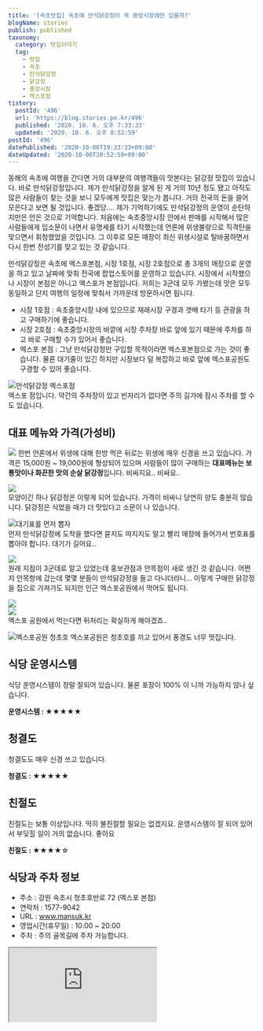 ```yaml
---
title: '[속초맛집] 속초에 만석닭강정이 꼭 중앙시장에만 있을까?'
blogName: stories
publish: published
taxonomy:
  category: 맛집이야기
  tag:
    - 맛집
    - 속초
    - 만석닭강정
    - 닭강정
    - 중앙시장
    - 엑스포점
tistory:
  postId: '496'
  url: 'https://blog.stories.pe.kr/496'
  published: '2020. 10. 6. 오후 7:33:33'
  updated: '2020. 10. 6. 오후 8:52:59'
postId: '496'
datePublished: '2020-10-06T19:33:33+09:00'
dateUpdated: '2020-10-06T20:52:59+09:00'
---
```





동해의 속초에 여행을 간다면 거의 대부분의 여행객들이 맛본다는 닭강정 맛집이 있습니다. 바로 만석닭강정입니다. 제가 만석닭강정을 알게 된 게 거의 10년 정도 됐고 아직도 많은 사람들이 찾는 것을 보니 모두에게 맛집은 맞는가 봅니다. 거의 전국의 돈을 쓸어 모은다고 보면 될 것입니다. 좋겠당....
제가 기억하기에도 만석닭강정의 운영이 순탄하지만은 안은 것으로 기억합니다. 처음에는 속초중앙시장 안에서 판매를 시작해서 많은 사람들에게 입소문이 나면서 유명세를 타기 시작했는데 언론에 위생불량으로 직격탄을 맞으면서 휘청했었을 것입니다. 그 이후로 모든 매장이 최신 위생시설로 탈바꿈하면서 다시 한번 전성기를 맞고 있는 것 같습니다. 

만석닭강정은 속초에 엑스포본점, 시장 1호점, 시장 2호점으로 총 3개의 매장으로 운영을 하고 있고 날짜에 맞춰 전국에 팝업스토어를 운영하고 있습니다. 시장에서 시작했으나 시장이 본점은 아니고 엑스포가 본점입니다. 저희는 3군데 모두 가봤는데 맛은 모두 동일하고 단지 여행의 일정에 맞춰서 가까운데 방문하시면 됩니다.  

- 시장 1호점 : 속초중앙시장 내에 있으므로 재래시장 구경과 갯배 타기 등 관광을 하고 구매하기에 좋습니다.
- 시장 2호점 : 속초중앙시장의 바깥에 시장 주차장 바로 앞에 있기 때문에 주차를 하고 바로 구매할 수가 있어서 좋습니다.   
- 엑스포 본점 : 그냥 만석닭강정만 구입할 목적이라면 엑스포본점으로 가는 것이 좋습니다. 물론 대기줄이 있긴 하지만 시장보다 덜 복잡하고 바로 앞에 엑스포공원도 구경할 수 있어 좋습니다. 

![만석닭강정 엑스포점](./images/20201001_172855-01.jpeg)  
엑스포 점입니다. 약간의 주차장이 있고 빈자리가 없다면 주의 길가에 잠시 주차를 할 수도 있습니다. 

## 대표 메뉴와 가격(가성비)   

![](./images/20201001_172919-01.jpeg) 
한번 언론에서 위생에 대해 한방 먹은 뒤로는 위생에 매우 신경을 쓰고 있습니다. 
가격은 15,000원 ~ 19,000원에 형성되어 있으며 사람들이 많이 구매하는 **대표메뉴는 보통맛이나 화끈한 맛의 순살 닭강정**입니다. 비싸지요.. 비싸요..  

![](./images/20201001_173127-01.jpeg)  
모양이긴 하나 닭강정은 이렇게 되어 있습니다. 가격이 비싸니 당연히 양도 충분히 많습니다. 닭강정은 식었을 때가 더 맛있다고 소문이 나 있습니다. 

![대기표를 먼저 뽑자](./images/20201001_173131-01.jpeg)  
먼저 만석닭강정에 도착을 했다면 묻지도 따지지도 말고 빨리 매장에 들어가서 번호표를 뽑아야 합니다. 대기가 길어요..

![](./images/20201001_172926-01.jpeg)  
원래 지점이 3군데로 알고 있었는데 홍보관점과 안목점이 새로 생긴 것 같습니다. 어쩐지 안목항에 갔는데 몇몇 분들이 만석닭강정을 들고 다니더라니...
이렇게 구매한 닭강정을 집으로 가져가도 되지만 인근 엑스포공원에서 먹어도 됩니다. 

![](./images/20201001_172555-01.jpeg)  
![](./images/20201001_172455-01.jpeg)  
엑스포 공원에서 먹는다면 뒤처리는 확실하게 해야겠죠..

![엑스포공원 청초호](./images/20201001_172330-01.jpeg) 
엑스포공원은 청초호를 끼고 있어서 풍경도 너무 멋집니다. 

## 식당 운영시스템  
식당 운영시스템이 정말 잘되어 있습니다. 물론 포장이 100% 이 니까 가능하지 않나 싶습니다. 

<div class='alert alert-info'>
<b>운영시스템 : </b> ★★★★★ 
</div>

## 청결도  
청결도도 매우 신경 쓰고 있습니다. 

<div class='alert alert-info'>
<b>청결도 : </b> ★★★★★ 
</div>

## 친절도  
친절도는 보통 이상입니다.  딱히 불친절할 필요는 없겠지요. 운영시스템이 잘 되어 있어서 부딪힐 일이 거의 없습니다. 좋아요

<div class='alert alert-info'>
<b>친절도 : </b> ★★★★☆ 
</div>

## 식당과 주차 정보  
- 주소 : 강원 속초시 청초호반로 72 (엑스포 본점)
- 연락처 : 1577-9042 
- URL : www.mansuk.kr  
- 영업시간(휴무일) : 10:00 ~ 20:00
- 주차 : 주의 골목길에 주차 가능합니다.

<div class='embed-responsive embed-responsive-16by9'>
    <iframe src='https://www.google.com/maps/embed?pb=!1m18!1m12!1m3!1d3135.846481352956!2d128.58468941518692!3d38.19023997968592!2m3!1f0!2f0!3f0!3m2!1i1024!2i768!4f13.1!3m3!1m2!1s0x5fd8bb7a27d9a9fd%3A0xb4e2bcb03f57dbc0!2z66eM7ISd64ut6rCV7KCVIOuzuOygkA!5e0!3m2!1sko!2skr!4v1601980162979!5m2!1sko!2skr' class='embed-responsive-item' allowfullscreen></iframe>
</div>
